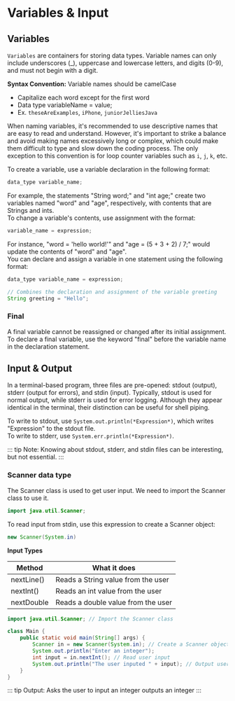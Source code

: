 # Variables & Input 

## Variables

`Variables` are containers for storing data types. Variable names can only include underscores (_), uppercase and lowercase letters, and digits (0-9), and must not begin with a digit.

**Syntax Convention:**
Variable names should be camelCase
- Capitalize each word except for the first word
- Data type variableName = value;
- Ex. `theseAreExamples`, `iPhone`, `juniorJelliesJava`

When naming variables, it's recommended to use descriptive names that are easy to read and understand. However, it's important to strike a balance and avoid making names excessively long or complex, which could make them difficult to type and slow down the coding process.
The only exception to this convention is for loop counter variables such as `i`, `j`, `k`, etc.

To create a variable, use a variable declaration in the following format:

```java
data_type variable_name;
``` 

For example, the statements "String word;" and "int age;" create two variables named "word" and "age", respectively, with contents that are Strings and ints.  
To change a variable's contents, use assignment with the format:

```java
variable_name = expression;
``` 

For instance, "word = 'hello world!'" and "age = (5 + 3 + 2) / 7;" would update the contents of "word" and "age".  
You can declare and assign a variable in one statement using the following format:

```java
data_type variable_name = expression;
``` 

```java
// Combines the declaration and assignment of the variable greeting
String greeting = "Hello";
``` 
### Final

A final variable cannot be reassigned or changed after its initial assignment. To declare a final variable, use the keyword "final" before the variable name in the declaration statement.

## Input & Output

In a terminal-based program, three files are pre-opened: stdout (output), stderr (output for errors), and stdin (input). Typically, stdout is used for normal output, while stderr is used for error logging. Although they appear identical in the terminal, their distinction can be useful for shell piping.

To write to stdout, use `System.out.println(*Expression*)`, which writes "Expression" to the stdout file.  
To write to stderr, use `System.err.println(*Expression*)`.

::: tip Note:
Knowing about stdout, stderr, and stdin files can be interesting, but not essential.
:::

### Scanner data type

The Scanner class is used to get user input. We need to import the Scanner class to use it.

```java
import java.util.Scanner;
```

To read input from stdin, use this expression to create a Scanner object:

```java
new Scanner(System.in)
```

**Input Types**

| Method  |  What it does |
|---|---|
| nextLine() |  Reads a String value from the user |
| nextInt() |  Reads an int value from the user |
| nextDouble |  Reads a double value from the user |

```java
import java.util.Scanner; // Import the Scanner class

class Main {
    public static void main(String[] args) {
        Scanner in = new Scanner(System.in); // Create a Scanner object
        System.out.println("Enter an integer");
        int input = in.nextInt(); // Read user input
        System.out.println("The user inputed " + input); // Output user input
    }
}
```

::: tip Output:
Asks the user to input an integer outputs an integer
:::
